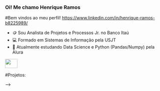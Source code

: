 ### Oi! Me chamo Henrique Ramos


#Bem vindos ao meu perfil!
https://www.linkedin.com/in/henrique-ramos-b8225989/

- 🪙 Sou Analista de Projetos e Processos Jr. no Banco Itaú
- 💻 Formado em Sistemas de Informação pela USJT
- 🌱 Atualmente estudando Data Science e Python (Pandas/Numpy) pela Alura


<img align="center" height="30" width="40" img src="https://cdn.jsdelivr.net/gh/devicons/devicon/icons/python/python-original-wordmark.svg" />

          

#Projetos:



-->
